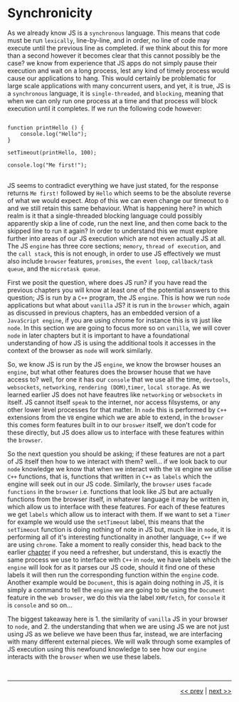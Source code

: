 # Synchronicity

As we already know JS is a `synchronous` language. This means that code must be run `lexically`, line-by-line, and in order, no line of code may execute until the previous line as completed. if we think about this for more than a second however it becomes clear that this cannot possibly be the case? we know from experience that JS apps do not simply pause their execution and wait on a long process, lest any kind of timely process would cause our applications to hang. This would certainly be problematic for large scale applications with many concurrent users, and yet, it is true, JS is a `synchronous` language, it is `single-threaded`, and `blocking`, meaning that when we can only run one process at a time and that process will block execution until it completes. If we run the following code however:

<pre>
<code>
function printHello () {
    console.log("Hello");
}

setTimeout(printHello, 100);

console.log("Me first!");
</code>
</pre>

JS seems to contradict everything we have just stated, for the response returns `Me first!` followed by `Hello` which seems to be the absolute reverse of what we would expect. Atop of this we can even change our timeout to `0` and we still retain this same behaviour. What is happening here? in which realm is it that a single-threaded blocking language could possibly apparently skip a line of code, run the next line, and then come back to the skipped line to run it again? In order to understand this we must explore further into areas of our JS execution which are not even actually JS at all. The JS `engine` has three core sections; `memory`, `thread of execution`, and the `call stack`, this is not enough, in order to use JS effectively we must also include `browser` features, `promises`, the `event loop`, `callback/task queue`, and the `microtask queue`.

First we posit the question, where does JS run? if you have read the previous chapters you will know at least one of the potential answers to this question; JS is run by a `C++` program, the JS `engine`. This is how we run `node` applications but what about `vanilla` JS? it is run in the `browser` which, again as discussed in previous chapters, has an embedded version of a `JavaScript engine`, if you are using chrome for instance this is `V8` just like `node`. In this section we are going to focus more so on `vanilla`, we will cover `node` in later chapters but it is important to have a foundational understanding of how JS is using the additional tools it accesses in the context of the browser as `node` will work similarly.

So, we know JS is run by the JS `engine`, we know the browser houses an `engine`, but what other features does the browser house that we have access to? well, for one it has our `console` that we use all the time, `devtools`, `websockets`, `networking`, `rendering (DOM)`,`timer`, `local storage`. As we learned earlier JS does not have feautres like `networking` or `websockets` in itself. JS cannot itself `speak` to the internet, nor access filsystems, or any other lower level processes for that matter. In `node` this is performed by `C++` extensions from the `V8` engine which we are able to extend, in the `browser` this comes form features built in to our `broswer` itself, we don't code for these directly, but JS does allow us to interface with these features within the `browser`.

So the next question you should be asking; if these features are not a part of JS itself then how to we interact with them? well... if we look back to our `node` knowledge we know that when we interact with the `V8` engine we utilise `C++` functions, that is, functions that written in `C++` as `labels` which the engine will seek out in our JS code. Similarly, the `browser` uses `facade functions` in the `browser` i.e. functions that look like JS but are actually functions from the browser itself, in whatever language it may be written in, which allow us to interface with these features. For each of these features we get `labels` which allow us to interact with them. If we want to set a `Timer` for example we would use the `setTimeout` label, this means that the `setTimeout` function is doing nothing of note in JS but, much like in `node`, it is performing all of it's interesting functionality in another language, `C++` if we are using `chrome`. Take a moment to really consider this, head back to the earlier [chapter](../chapters/2_node.md) if you need a refresher, but understand, this is exactly the same process we use to interface with `C++` in `node`, we have labels which the `engine` will look for as it parses our JS code, should it find one of these labels it will then run the corresponding function within the `engine` code. Another example would be `Document`, this is again doing nothing in JS, it is simply a command to tell the `engine` we are going to be using the `Document` feature in the `web browser`, we do this via the label `XHR/fetch`, for `console` it is `console` and so on...

The biggest takeaway here is 1. the similarity of `vanilla` JS in your browser to `node`, and 2. the understanding that when we are using JS we are not just using JS as we believe we have been thus far, instead, we are interfacing with many different external pieces. We will walk through some examples of JS execution using this newfound knowledge to see how our `engine` interacts with the `browser` when we use these labels.

<br />

---

<div align="right">

[<< prev](./9_backpacks.mdd) | [next >>](./11_web_api_interface.md)

</div>